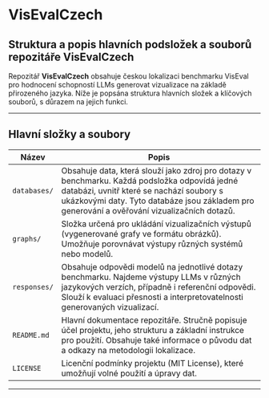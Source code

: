 # VisEvalCzech
## Struktura a popis hlavních podsložek a souborů repozitáře VisEvalCzech

Repozitář **VisEvalCzech** obsahuje českou lokalizaci benchmarku VisEval pro hodnocení schopností LLMs generovat vizualizace na základě přirozeného jazyka. Níže je popsána struktura hlavních složek a klíčových souborů, s důrazem na jejich funkci.

---

## Hlavní složky a soubory

| Název            | Popis                                                                                       |
|------------------|--------------------------------------------------------------------------------------------|
| `databases/`     | Obsahuje data, která slouží jako zdroj pro dotazy v benchmarku. Každá podsložka odpovídá jedné databázi, uvnitř které se nachází soubory s ukázkovými daty. Tyto databáze jsou základem pro generování a ověřování vizualizačních dotazů. |
| `graphs/`        | Složka určená pro ukládání vizualizačních výstupů (vygenerované grafy ve formátu obrázků). Umožňuje porovnávat výstupy různých systémů nebo modelů. |
| `responses/`     | Obsahuje odpovědi modelů na jednotlivé dotazy benchmarku. Najdeme výstupy LLMs v různých jazykových verzích, případně i referenční odpovědi. Slouží k evaluaci přesnosti a interpretovatelnosti generovaných vizualizací. |
| `README.md`      | Hlavní dokumentace repozitáře. Stručně popisuje účel projektu, jeho strukturu a základní instrukce pro použití. Obsahuje také informace o původu dat a odkazy na metodologii lokalizace. |
| `LICENSE`        | Licenční podmínky projektu (MIT License), které umožňují volné použití a úpravy dat. |

---

